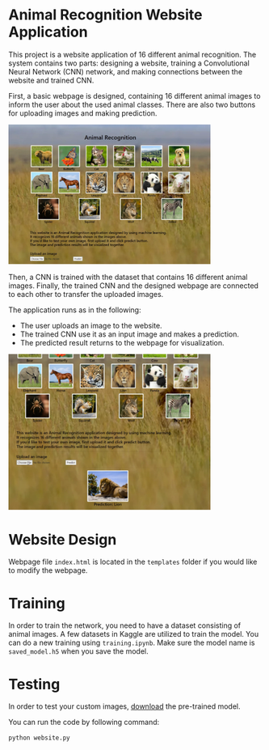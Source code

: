 # Animal Recognition Website Application

This project is a website application of 16 different animal recognition.
The system contains two parts: designing a website, training a Convolutional 
Neural Network (CNN) network, and making connections between the website and trained CNN.

First, a basic webpage is designed, containing 16 different animal images to 
inform the user about the used animal classes.
There are also two buttons for uploading images and making prediction.

<img src="/images/image1.png" width="400">

Then, a CNN is trained with the dataset that contains 16 different animal images.
Finally, the trained CNN and the designed webpage are connected to each other 
to transfer the uploaded images.

The application runs as in the following:
* The user uploads an image to the website.
* The trained CNN use it as an input image and makes a prediction.
* The predicted result returns to the webpage for visualization.

<img src="./images/image2.png" width="400">

# Website Design
Webpage file `index.html` is located in the `templates` folder if you would like to modify the webpage.

# Training
In order to train the network, you need to have a dataset consisting of animal images.
A few datasets in Kaggle are utilized to train the model.
You can do a new training using `training.ipynb`.
Make sure the model name is `saved_model.h5` when you save the model.

# Testing
In order to test your custom images, [download]() the pre-trained model.

You can run the code by following command:
    
    python website.py

